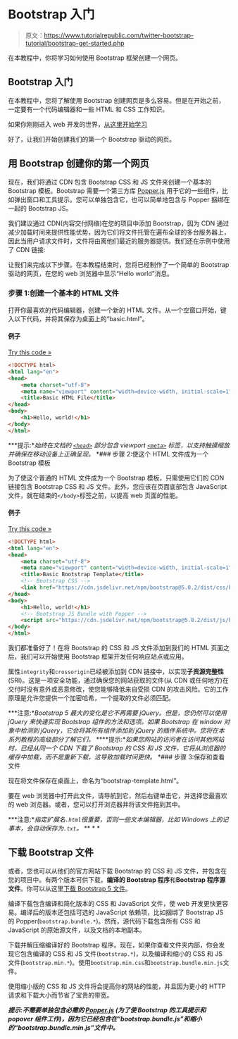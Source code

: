 # Bootstrap 入门

> 原文：<https://www.tutorialrepublic.com/twitter-bootstrap-tutorial/bootstrap-get-started.php>

在本教程中，你将学习如何使用 Bootstrap 框架创建一个网页。

## Bootstrap 入门

在本教程中，您将了解使用 Bootstrap 创建网页是多么容易。但是在开始之前，一定要有一个代码编辑器和一些 HTML 和 CSS 工作知识。

如果你刚刚进入 web 开发的世界，[从这里开始学习](/html-tutorial/)

好了，让我们开始创建我们的第一个 Bootstrap 驱动的网页。

## 用 Bootstrap 创建你的第一个网页

现在，我们将通过 CDN 包含 Bootstrap CSS 和 JS 文件来创建一个基本的 Bootstrap 模板。Bootstrap 需要一个第三方库 [Popper.js](https://popper.js.org/) 用于它的一些组件，比如弹出窗口和工具提示。您可以单独包含它，也可以简单地包含与 Popper 捆绑在一起的 Bootstrap JS。

我们建议通过 CDN(内容交付网络)在您的项目中添加 Bootstrap，因为 CDN 通过减少加载时间来提供性能优势，因为它们将文件托管在遍布全球的多台服务器上，因此当用户请求文件时，文件将由离他们最近的服务器提供。我们还在示例中使用了 CDN 链接:

让我们来完成以下步骤。在本教程结束时，您将已经制作了一个简单的 Bootstrap 驱动的网页，在您的 web 浏览器中显示“Hello world”消息。

### 步骤 1:创建一个基本的 HTML 文件

打开你最喜欢的代码编辑器，创建一个新的 HTML 文件。从一个空窗口开始，键入以下代码，并将其保存为桌面上的“basic.html”。

#### 例子

[Try this code »](../codelab.php?topic=bootstrap&file=basic-html-file "Try this code using online Editor")

```html
<!DOCTYPE html>
<html lang="en">
<head>
    <meta charset="utf-8">
    <meta name="viewport" content="width=device-width, initial-scale=1">
    <title>Basic HTML File</title>
</head>
<body>
    <h1>Hello, world!</h1>
</body>
</html>
```

 ***提示:**始终在文档的 [`<head>`](../html-tutorial/html-head.php) 部分包含 viewport [`<meta>`](../html-tutorial/html-meta.php) 标签，以支持触摸缩放并确保在移动设备上正确呈现。*  *### 步骤 2:使这个 HTML 文件成为一个 Bootstrap 模板

为了使这个普通的 HTML 文件成为一个 Bootstrap 模板，只需使用它们的 CDN 链接包含 Bootstrap CSS 和 JS 文件。此外，您应该在页面底部包含 JavaScript 文件，就在结束的`</body>`标签之前，以提高 web 页面的性能。

#### 例子

[Try this code »](../codelab.php?topic=bootstrap&file=basic-bootstrap-template "Try this code using online Editor")

```html
<!DOCTYPE html>
<html lang="en">
<head>
    <meta charset="utf-8">
    <meta name="viewport" content="width=device-width, initial-scale=1">
    <title>Basic Bootstrap Template</title>
    <!-- Bootstrap CSS -->
    <link href="https://cdn.jsdelivr.net/npm/bootstrap@5.0.2/dist/css/bootstrap.min.css" rel="stylesheet" integrity="sha384-EVSTQN3/azprG1Anm3QDgpJLIm9Nao0Yz1ztcQTwFspd3yD65VohhpuuCOmLASjC" crossorigin="anonymous">
</head>
<body>
    <h1>Hello, world!</h1>
    <!-- Bootstrap JS Bundle with Popper -->
    <script src="https://cdn.jsdelivr.net/npm/bootstrap@5.0.2/dist/js/bootstrap.bundle.min.js" integrity="sha384-MrcW6ZMFYlzcLA8Nl+NtUVF0sA7MsXsP1UyJoMp4YLEuNSfAP+JcXn/tWtIaxVXM" crossorigin="anonymous"></script>
</body>
</html>
```

我们都准备好了！在将 Bootstrap 的 CSS 和 JS 文件添加到我们的 HTML 页面之后，我们可以开始使用 Bootstrap 框架开发任何响应站点或应用。

属性`integrity`和`crossorigin`已经被添加到 CDN 链接中，以实现**子资源完整性** (SRI)。这是一项安全功能，通过确保您的网站获取的文件(从 CDN 或任何地方)在交付时没有意外或恶意修改，使您能够降低来自受损 CDN 的攻击风险。它的工作原理是允许您提供一个加密哈希，一个提取的文件必须匹配。

 ***注意:**Bootstrap 5 最大的变化是它不再需要 jQuery。但是，您仍然可以使用 jQuery 来快速实现 Bootstrap 组件的方法和选项。如果 Bootstrap 在 window 对象中检测到 jQuery，它会将其所有组件添加到 jQuery 的插件系统中。您将在本系列教程的高级部分了解它们。*  ****提示:**如果您网站的访问者在访问其他网站时，已经从同一个 CDN 下载了 Bootstrap 的 CSS 和 JS 文件，它将从浏览器的缓存中加载，而不是重新下载，这导致加载时间更快。*  *### 步骤 3:保存和查看文件

现在将文件保存在桌面上，命名为“bootstrap-template.html”。

要在 web 浏览器中打开此文件，请导航到它，然后右键单击它，并选择您最喜欢的 web 浏览器。或者，您可以打开浏览器并将该文件拖到其中。

 ***注意:**指定扩展名`.html`很重要，否则一些文本编辑器，比如 Windows 上的记事本，会自动保存为`.txt`。*  ** * *

## 下载 Bootstrap 文件

或者，您也可以从他们的官方网站下载 Bootstrap 的 CSS 和 JS 文件，并包含在您的项目中。有两个版本可供下载，**编译的 Bootstrap 程序**和**Bootstrap 程序源文件**。你可以从这里[下载 Bootstrap 5 文件](https://getbootstrap.com/docs/5.0/getting-started/download/)。

编译下载包含编译和简化版本的 CSS 和 JavaScript 文件，使 web 开发更快更容易。编译后的版本还包括可选的 JavaScript 依赖项，比如捆绑了 Bootstrap JS 的 Popper(`bootstrap.bundle.*`)。然而，源代码下载包含所有 CSS 和 JavaScript 的原始源文件，以及文档的本地副本。

下载并解压缩编译好的 Bootstrap 程序。现在，如果你查看文件夹内部，你会发现它包含编译的 CSS 和 JS 文件(`bootstrap.*`)，以及编译和缩小的 CSS 和 JS 文件(`bootstrap.min.*`)。使用`bootstrap.min.css`和`bootstrap.bundle.min.js`文件。

使用缩小版的 CSS 和 JS 文件将会提高你的网站的性能，并且因为更小的 HTTP 请求和下载大小而节省了宝贵的带宽。

 ***提示:**不需要单独包含必需的 [Popper.js](https://popper.js.org/) (为了使 Bootstrap 的工具提示和 popover 组件工作)，因为它已经包含在“bootstrap.bundle.js”和缩小的“bootstrap.bundle.min.js”文件中。*****